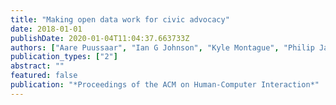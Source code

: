 ```yaml
---
title: "Making open data work for civic advocacy"
date: 2018-01-01
publishDate: 2020-01-04T11:04:37.663733Z
authors: ["Aare Puussaar", "Ian G Johnson", "Kyle Montague", "Philip James", "Peter Wright"]
publication_types: ["2"]
abstract: ""
featured: false
publication: "*Proceedings of the ACM on Human-Computer Interaction*"
---
```


